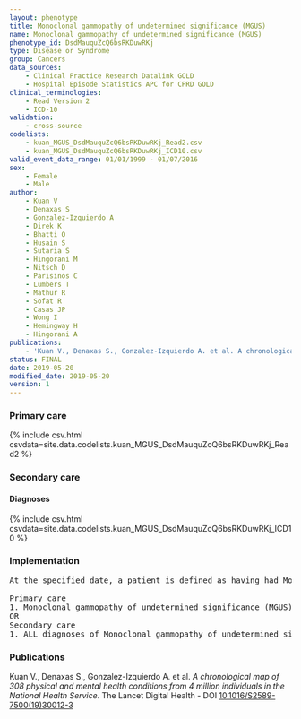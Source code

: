 ```yaml
---
layout: phenotype
title: Monoclonal gammopathy of undetermined significance (MGUS)
name: Monoclonal gammopathy of undetermined significance (MGUS)
phenotype_id: DsdMauquZcQ6bsRKDuwRKj 
type: Disease or Syndrome
group: Cancers
data_sources: 
    - Clinical Practice Research Datalink GOLD
    - Hospital Episode Statistics APC for CPRD GOLD
clinical_terminologies: 
    - Read Version 2
    - ICD-10
validation: 
    - cross-source
codelists: 
    - kuan_MGUS_DsdMauquZcQ6bsRKDuwRKj_Read2.csv
    - kuan_MGUS_DsdMauquZcQ6bsRKDuwRKj_ICD10.csv
valid_event_data_range: 01/01/1999 - 01/07/2016
sex: 
    - Female
    - Male
author: 
    - Kuan V
    - Denaxas S
    - Gonzalez-Izquierdo A
    - Direk K
    - Bhatti O
    - Husain S
    - Sutaria S
    - Hingorani M
    - Nitsch D
    - Parisinos C
    - Lumbers T
    - Mathur R
    - Sofat R
    - Casas JP
    - Wong I
    - Hemingway H
    - Hingorani A
publications: 
    - 'Kuan V., Denaxas S., Gonzalez-Izquierdo A. et al. A chronological map of 308 physical and mental health conditions from 4 million individuals in the National Health Service. The Lancet Digital Health - DOI: 10.1016/S2589-7500(19)30012-3' 
status: FINAL
date: 2019-05-20
modified_date: 2019-05-20
version: 1
---
```

### Primary care 
{% include csv.html csvdata=site.data.codelists.kuan_MGUS_DsdMauquZcQ6bsRKDuwRKj_Read2 %}
### Secondary care 
#### Diagnoses 
{% include csv.html csvdata=site.data.codelists.kuan_MGUS_DsdMauquZcQ6bsRKDuwRKj_ICD10 %}
### Implementation 
<pre>At the specified date, a patient is defined as having had Monoclonal gammopathy of undetermined significance (MGUS) IF they meet the criteria for any of the following on or before the specified date. The earliest date on which the individual meets any of the following criteria on or before the specified date is defined as the first event date:

Primary care
1. Monoclonal gammopathy of undetermined significance (MGUS) diagnosis or history of diagnosis during a consultation 
OR
Secondary care
1. ALL diagnoses of Monoclonal gammopathy of undetermined significance (MGUS) or history of diagnosis during a hospitalization</pre> 
 
### Publications 
Kuan V., Denaxas S., Gonzalez-Izquierdo A. et al. _A chronological map of 308 physical and mental health conditions from 4 million individuals in the National Health Service_. The Lancet Digital Health - DOI <a href='https://www.thelancet.com/journals/landig/article/PIIS2589-7500(19)30012-3/fulltext'>10.1016/S2589-7500(19)30012-3</a>